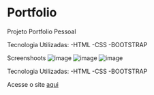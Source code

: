 # Portfolio
Projeto Portfolio Pessoal

Tecnologia Utilizadas:
-HTML
-CSS
-BOOTSTRAP

Screenshoots
![image](https://user-images.githubusercontent.com/90051803/188289093-6869a45d-63b3-4535-8d61-119a7d3e3884.png)
![image](https://user-images.githubusercontent.com/90051803/188289030-2cd9a05d-bf5e-459e-aea3-8baef7d90ae6.png)
![image](https://user-images.githubusercontent.com/90051803/188289044-15548bb0-3af9-4efc-adc0-180f444be4f1.png)

Tecnologia Utilizadas:
-HTML
-CSS
-BOOTSTRAP


Acesse o site
[aqui](https://jordemar-d-bousquet.github.io/Portfolio)

